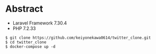 # Abstract
- Laravel Framework 7.30.4
- PHP 7.2.33


```
$ git clone https://github.com/keiyonekawa0614/twitter_clone.git
$ cd twitter_clone
$ docker-compose up -d
```
